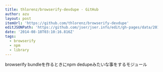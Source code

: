 ```yaml
---
title: thlorenz/browserify-devdupe · GitHub
author: azu
layout: post
itemUrl: 'https://github.com/thlorenz/browserify-devdupe'
editJSONPath: 'https://github.com/jser/jser.info/edit/gh-pages/data/2014/08/index.json'
date: '2014-08-18T03:10:16.816Z'
tags:
  - browserify
  - npm
  - library
---
```

browserify bundleを作るときにnpm dedupeみたいな事をするモジュール
